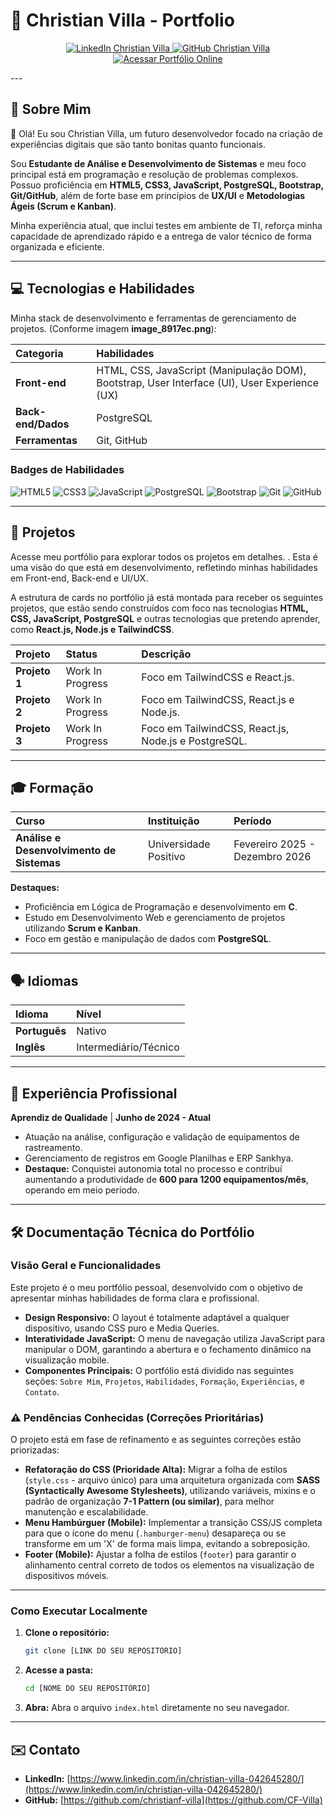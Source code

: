 # 🌟 Christian Villa - Portfolio 

<p align="center">
  <a href="https://www.linkedin.com/in/christian-villa-042645280/" target="_blank">
    <img src="https://img.shields.io/badge/LinkedIn-0077B5?style=for-the-badge&logo=linkedin&logoColor=white" alt="LinkedIn Christian Villa">
  </a>
  <a href="https://github.com/christianf-villa" target="_blank">
    <img src="https://img.shields.io/badge/GitHub-100000?style=for-the-badge&logo=github&logoColor=white" alt="GitHub Christian Villa">
  </a>
  <a href="https://christianf-villa.github.io/christian-villa-portfolio/" target="_blank"> 
    <img src="https://img.shields.io/badge/Portfólio-Acessível-0076B2?style=for-the-badge&logo=vercel&logoColor=white" alt="Acessar Portfólio Online">
  </a>
</p>
---

## 🚀 Sobre Mim

👋 Olá! Eu sou Christian Villa, um futuro desenvolvedor focado na criação de experiências digitais que são tanto bonitas quanto funcionais.

   Sou **Estudante de Análise e Desenvolvimento de Sistemas** e meu foco principal está em programação e resolução de problemas complexos. Possuo proficiência em **HTML5, CSS3, JavaScript, PostgreSQL, Bootstrap, Git/GitHub**, além de forte base em princípios de **UX/UI** e **Metodologias Ágeis (Scrum e Kanban)**.

   Minha experiência atual, que inclui testes em ambiente de TI, reforça minha capacidade de aprendizado rápido e a entrega de valor técnico de forma organizada e eficiente.


---

## 💻 Tecnologias e Habilidades

Minha stack de desenvolvimento e ferramentas de gerenciamento de projetos. (Conforme imagem **image_8917ec.png**):

| Categoria | Habilidades |
| :--- | :--- |
| **Front-end** | HTML, CSS, JavaScript (Manipulação DOM), Bootstrap, User Interface (UI), User Experience (UX) |
| **Back-end/Dados** | PostgreSQL |
| **Ferramentas** | Git, GitHub |

### Badges de Habilidades
<p>
  <img src="https://img.shields.io/badge/HTML5-E34F26?style=for-the-badge&logo=html5&logoColor=white" alt="HTML5">
  <img src="https://img.shields.io/badge/CSS3-1572B6?style=for-the-badge&logo=css3&logoColor=white" alt="CSS3">
  <img src="https://img.shields.io/badge/JavaScript-F7DF1E?style=for-the-badge&logo=javascript&logoColor=black" alt="JavaScript"> 
  <img src="https://img.shields.io/badge/PostgreSQL-316192?style=for-the-badge&logo=postgresql&logoColor=white" alt="PostgreSQL">
  <img src="https://img.shields.io/badge/Bootstrap-563D7C?style=for-the-badge&logo=bootstrap&logoColor=white" alt="Bootstrap">
  <img src="https://img.shields.io/badge/Git-F05032?style=for-the-badge&logo=git&logoColor=white" alt="Git">
  <img src="https://img.shields.io/badge/GitHub-100000?style=for-the-badge&logo=github&logoColor=white" alt="GitHub">
</p>

---

## 📁 Projetos

Acesse meu portfólio para explorar todos os projetos em detalhes. . Esta é uma visão do que está em desenvolvimento, refletindo minhas habilidades em Front-end, Back-end e UI/UX.

A estrutura de cards no portfólio já está montada para receber os seguintes projetos, que estão sendo construídos com foco nas tecnologias **HTML, CSS, JavaScript, PostgreSQL** e outras tecnologias que pretendo aprender, como **React.js, Node.js e TailwindCSS**.

| Projeto | Status | Descrição |
| :--- | :--- | :--- |
| **Projeto 1** | Work In Progress | Foco em TailwindCSS e React.js.|
| **Projeto 2** | Work In Progress | Foco em TailwindCSS, React.js e Node.js.|
| **Projeto 3** | Work In Progress | Foco em TailwindCSS, React.js, Node.js e PostgreSQL.|

---

## 🎓 Formação
| Curso | Instituição | Período |
| :--- | :--- | :--- |
| **Análise e Desenvolvimento de Sistemas** | Universidade Positivo | Fevereiro 2025 - Dezembro 2026 |

**Destaques:**
* Proficiência em Lógica de Programação e desenvolvimento em **C**.
* Estudo em Desenvolvimento Web e gerenciamento de projetos utilizando **Scrum e Kanban**.
* Foco em gestão e manipulação de dados com **PostgreSQL**.

---

## 🗣️ Idiomas

| Idioma | Nível |
| :--- | :--- |
| **Português** | Nativo |
| **Inglês** | Intermediário/Técnico |

---

## 💼 Experiência Profissional 

**Aprendiz de Qualidade** | **Junho de 2024 - Atual**

* Atuação na análise, configuração e validação de equipamentos de rastreamento.
* Gerenciamento de registros em Google Planilhas e ERP Sankhya.
* **Destaque:** Conquistei autonomia total no processo e contribuí aumentando a produtividade de **600 para 1200 equipamentos/mês**, operando em meio período.

---
## 🛠️ Documentação Técnica do Portfólio

### Visão Geral e Funcionalidades

Este projeto é o meu portfólio pessoal, desenvolvido com o objetivo de apresentar minhas habilidades de forma clara e profissional.

* **Design Responsivo:** O layout é totalmente adaptável a qualquer dispositivo, usando CSS puro e Media Queries.
* **Interatividade JavaScript:** O menu de navegação utiliza JavaScript para manipular o DOM, garantindo a abertura e o fechamento dinâmico na visualização mobile.
* **Componentes Principais:** O portfólio está dividido nas seguintes seções: `Sobre Mim`, `Projetos`, `Habilidades`, `Formação`, `Experiências`, e `Contato`.

### ⚠️ Pendências Conhecidas (Correções Prioritárias)

O projeto está em fase de refinamento e as seguintes correções estão priorizadas:

* **Refatoração do CSS (Prioridade Alta):** Migrar a folha de estilos (`style.css` - arquivo único) para uma arquitetura organizada com **SASS (Syntactically Awesome Stylesheets)**, utilizando variáveis, mixins e o padrão de organização **7-1 Pattern (ou similar)**, para melhor manutenção e escalabilidade.
* **Menu Hambúrguer (Mobile):** Implementar a transição CSS/JS completa para que o ícone do menu (`.hamburger-menu`) desapareça ou se transforme em um 'X' de forma mais limpa, evitando a sobreposição.
* **Footer (Mobile):** Ajustar a folha de estilos (`footer`) para garantir o alinhamento central correto de todos os elementos na visualização de dispositivos móveis.

---

### Como Executar Localmente

1. **Clone o repositório:**
    ```bash
    git clone [LINK DO SEU REPOSITÓRIO]
    ```
2. **Acesse a pasta:**
    ```bash
    cd [NOME DO SEU REPOSITÓRIO]
    ```
3. **Abra:**
    Abra o arquivo `index.html` diretamente no seu navegador.

---

## ✉️ Contato

* **LinkedIn:** [https://www.linkedin.com/in/christian-villa-042645280/](https://www.linkedin.com/in/christian-villa-042645280/)
* **GitHub:** [https://github.com/christianf-villa](https://github.com/CF-Villa)
